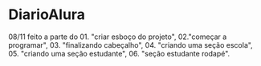 # DiarioAlura

08/11 feito a parte do 01. "criar esboço do projeto", 02."começar a programar", 03. "finalizando cabeçalho", 04. "criando uma seção escola", 05. "criando uma seção estudante", 06. "seção estudante rodapé".
